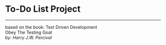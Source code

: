 # To-Do List Project
---
based on the book: Test Driven Development  
Obey The Testing Goat  
*by: Harry J.W. Percival*
